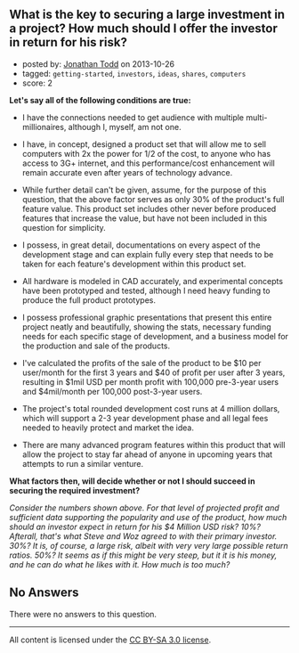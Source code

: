 ## What is the key to securing a large investment in a project? How much should I offer the investor in return for his risk?

- posted by: [Jonathan Todd](https://stackexchange.com/users/-1/28453-jonathan-todd) on 2013-10-26
- tagged: `getting-started`, `investors`, `ideas`, `shares`, `computers`
- score: 2

<p><strong>Let's say all of the following conditions are true:</strong></p>

<ul>
<li><p>I have the connections needed to get audience with multiple multi-millionaires, although I, myself, am not one. </p></li>
<li><p>I have, in concept, designed a product set that will allow me to sell computers with 2x the power for 1/2 of the cost, to anyone who has access to 3G+ internet, and this performance/cost enhancement will remain accurate even after years of technology advance.</p></li>
<li><p>While further detail can't be given, assume, for the purpose of this question, that the above factor serves as only 30% of the product's full feature value. This product set includes other never before produced features that increase the value, but have not been included in this question for simplicity. </p></li>
<li><p>I possess, in great detail, documentations on every aspect of the development stage and can explain fully every step that needs to be taken for each feature's development within this product set. </p></li>
<li><p>All hardware is modeled in CAD accurately, and experimental concepts have been prototyped and tested, although I need heavy funding to produce the full product prototypes. </p></li>
<li><p>I possess professional graphic presentations that present this entire project neatly and beautifully, showing the stats, necessary funding needs for each specific stage of development, and a business model for the production and sale of the products. </p></li>
<li><p>I've calculated the profits of the sale of the product to be $10 per user/month for the first 3 years and $40 of profit per user after 3 years,  resulting in $1mil USD per month profit with 100,000 pre-3-year users and $4mil/month per 100,000 post-3-year users. </p></li>
<li><p>The project's total rounded development cost runs at 4 million dollars, which will support a 2-3 year development phase and all legal fees needed to heavily protect and market the idea.</p></li>
<li><p>There are many advanced program features within this product that will allow the project to stay far ahead of anyone in upcoming years that attempts to run a similar venture. </p></li>
</ul>

<p><strong>What factors then, will decide whether or not I should succeed in securing the required investment?</strong> </p>

<p><em>Consider the numbers shown above. For that level of projected profit and sufficient data supporting the popularity and use of the product, how much should an investor expect in return for his $4 Million USD risk? 10%? Afterall, that's what Steve and Woz agreed to with their primary investor. 30%? It is, of course, a large risk, albeit with very very large possible return ratios. 50%? It seems as if this might be very steep, but it it is his money, and he can do what he likes with it. How much is too much?</em></p>


## No Answers

There were no answers to this question.


---

All content is licensed under the [CC BY-SA 3.0 license](https://creativecommons.org/licenses/by-sa/3.0/).
